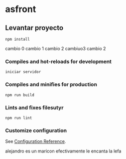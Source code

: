 # asfront

## Levantar proyecto

```
npm install
```

cambio 0
cambio 1
cambio 2
cambiuo3
cambio 2

### Compiles and hot-reloads for development

```
iniciar servidor
```

### Compiles and minifies for production

```
npm run build
```

### Lints and fixes filesutyr

```
npm run lint
```

### Customize configuration

See [Configuration Reference](https://cli.vuejs.org/config/).

alejandro es un maricon efectivamente le encanta la lefa
